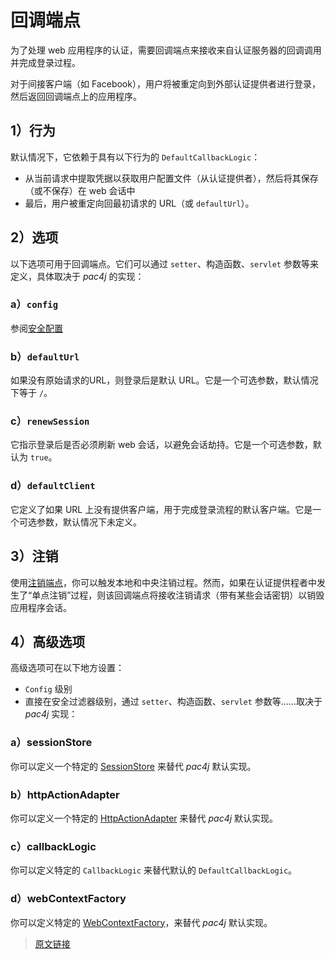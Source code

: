 # 回调端点

为了处理 web 应用程序的认证，需要回调端点来接收来自认证服务器的回调调用并完成登录过程。

对于间接客户端（如 Facebook），用户将被重定向到外部认证提供者进行登录，然后返回回调端点上的应用程序。

## 1）行为

默认情况下，它依赖于具有以下行为的 `DefaultCallbackLogic`：

- 从当前请求中提取凭据以获取用户配置文件（从认证提供者），然后将其保存（或不保存）在 web 会话中
- 最后，用户被重定向回最初请求的 URL（或 `defaultUrl`）。

## 2）选项

以下选项可用于回调端点。它们可以通过 `setter`、构造函数、`servlet` 参数等来定义，具体取决于 *pac4j* 的实现：

### a）`config`

参阅[安全配置](/v5.7/config.html)

### b）`defaultUrl`

如果没有原始请求的URL，则登录后是默认 URL。它是一个可选参数，默认情况下等于 `/`。

### c）`renewSession`

它指示登录后是否必须刷新 web 会话，以避免会话劫持。它是一个可选参数，默认为 `true`。

### d）`defaultClient`

它定义了如果 URL 上没有提供客户端，用于完成登录流程的默认客户端。它是一个可选参数，默认情况下未定义。

## 3）注销

使用[注销端点](/v5.7/logout-endpoint.html)，你可以触发本地和中央注销过程。然而，如果在认证提供程者中发生了“单点注销”过程，则该回调端点将接收注销请求（带有某些会话密钥）以销毁应用程序会话。

## 4）高级选项

高级选项可在以下地方设置：

- `Config` 级别
- 直接在安全过滤器级别，通过 `setter`、构造函数、`servlet` 参数等……取决于 *pac4j* 实现：

### a）sessionStore

你可以定义一个特定的 [SessionStore](/v5.7/session-store.html) 来替代 *pac4j* 默认实现。

### b）httpActionAdapter

你可以定义一个特定的 [HttpActionAdapter](/v5.7/http-action-adapter.html) 来替代 *pac4j* 默认实现。

### c）callbackLogic

你可以定义特定的 `CallbackLogic` 来替代默认的 `DefaultCallbackLogic`。

### d）webContextFactory

你可以定义特定的 [WebContextFactory](/v5.7/web-context.html)，来替代 *pac4j* 默认实现。

> [原文链接](https://www.pac4j.org/5.7.x/docs/callback-endpoint.html)
